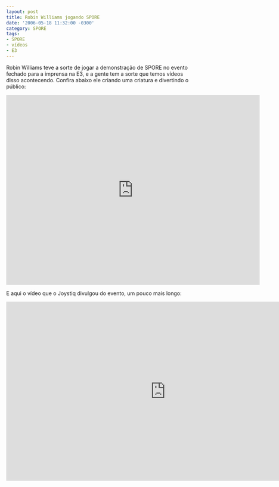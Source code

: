 ```yaml
---
layout: post
title: Robin Williams jogando SPORE
date: '2006-05-18 11:32:00 -0300'
category: SPORE
tags:
- SPORE
- vídeos
- E3
---
```

Robin Williams teve a sorte de jogar a demonstração de SPORE no evento fechado para a imprensa na E3, e a gente tem a sorte que temos vídeos disso acontecendo. Confira abaixo ele criando uma criatura e divertindo o público:

<iframe width="680" height="510" src="https://www.youtube.com/embed/vHX3WbetnJQ" frameborder="0" allow="accelerometer; autoplay; encrypted-media; gyroscope; picture-in-picture" allowfullscreen></iframe>

E aqui o vídeo que o Joystiq divulgou do evento, um pouco mais longo:

<iframe width="854" height="481" src="https://www.youtube.com/embed/V5TXEUiR1Xk" frameborder="0" allow="accelerometer; autoplay; encrypted-media; gyroscope; picture-in-picture" allowfullscreen></iframe>
